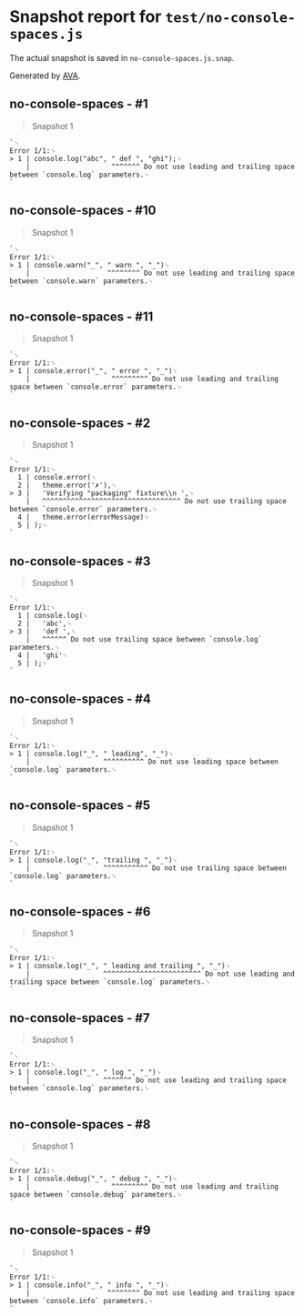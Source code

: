 # Snapshot report for `test/no-console-spaces.js`

The actual snapshot is saved in `no-console-spaces.js.snap`.

Generated by [AVA](https://avajs.dev).

## no-console-spaces - #1

> Snapshot 1

    `␊
    Error 1/1:␊
    > 1 | console.log("abc", " def ", "ghi");␊
        |                    ^^^^^^^ Do not use leading and trailing space between `console.log` parameters.␊
    `

## no-console-spaces - #10

> Snapshot 1

    `␊
    Error 1/1:␊
    > 1 | console.warn("_", " warn ", "_")␊
        |                   ^^^^^^^^ Do not use leading and trailing space between `console.warn` parameters.␊
    `

## no-console-spaces - #11

> Snapshot 1

    `␊
    Error 1/1:␊
    > 1 | console.error("_", " error ", "_")␊
        |                    ^^^^^^^^^ Do not use leading and trailing space between `console.error` parameters.␊
    `

## no-console-spaces - #2

> Snapshot 1

    `␊
    Error 1/1:␊
      1 | console.error(␊
      2 | 	theme.error('✗'),␊
    > 3 | 	'Verifying "packaging" fixture\\n ',␊
        | 	^^^^^^^^^^^^^^^^^^^^^^^^^^^^^^^^^^ Do not use trailing space between `console.error` parameters.␊
      4 | 	theme.error(errorMessage)␊
      5 | );␊
    `

## no-console-spaces - #3

> Snapshot 1

    `␊
    Error 1/1:␊
      1 | console.log(␊
      2 | 	'abc',␊
    > 3 | 	'def ',␊
        | 	^^^^^^ Do not use trailing space between `console.log` parameters.␊
      4 | 	'ghi'␊
      5 | );␊
    `

## no-console-spaces - #4

> Snapshot 1

    `␊
    Error 1/1:␊
    > 1 | console.log("_", " leading", "_")␊
        |                  ^^^^^^^^^^ Do not use leading space between `console.log` parameters.␊
    `

## no-console-spaces - #5

> Snapshot 1

    `␊
    Error 1/1:␊
    > 1 | console.log("_", "trailing ", "_")␊
        |                  ^^^^^^^^^^^ Do not use trailing space between `console.log` parameters.␊
    `

## no-console-spaces - #6

> Snapshot 1

    `␊
    Error 1/1:␊
    > 1 | console.log("_", " leading and trailing ", "_")␊
        |                  ^^^^^^^^^^^^^^^^^^^^^^^^ Do not use leading and trailing space between `console.log` parameters.␊
    `

## no-console-spaces - #7

> Snapshot 1

    `␊
    Error 1/1:␊
    > 1 | console.log("_", " log ", "_")␊
        |                  ^^^^^^^ Do not use leading and trailing space between `console.log` parameters.␊
    `

## no-console-spaces - #8

> Snapshot 1

    `␊
    Error 1/1:␊
    > 1 | console.debug("_", " debug ", "_")␊
        |                    ^^^^^^^^^ Do not use leading and trailing space between `console.debug` parameters.␊
    `

## no-console-spaces - #9

> Snapshot 1

    `␊
    Error 1/1:␊
    > 1 | console.info("_", " info ", "_")␊
        |                   ^^^^^^^^ Do not use leading and trailing space between `console.info` parameters.␊
    `
